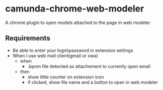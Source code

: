 # camunda-chrome-web-modeler
A chrome plugin to open models attached to the page in web modeler

## Requirements

* Be able to enter your login\password in extension settings
* When I use web mail client(gmail or owa)
  * when
    * .bpmn file detected as attachement to currently open email
  * then
    * show little counter on extension icon
    * if clicked, show file name and a button to open in web modeler 
